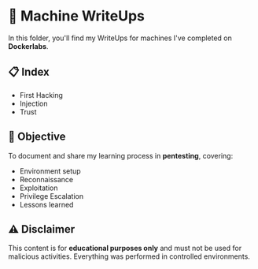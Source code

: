 # 🧠 Machine WriteUps

In this folder, you'll find my WriteUps for machines I've completed on **Dockerlabs**.

## 📋 Index
- First Hacking
- Injection
- Trust

## 🎯 Objective

To document and share my learning process in **pentesting**, covering:
- Environment setup 
- Reconnaissance  
- Exploitation  
- Privilege Escalation
- Lessons learned

## ⚠️ Disclaimer

This content is for **educational purposes only** and must not be used for malicious activities. Everything was performed in controlled environments.
